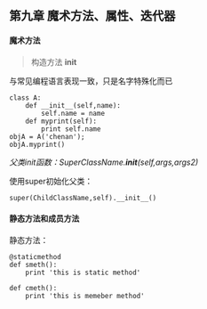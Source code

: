 ## 第九章 魔术方法、属性、迭代器

#### 魔术方法

> 构造方法 __init__

与常见编程语言表现一致，只是名字特殊化而已

    class A:
        def __init__(self,name):
            self.name = name
        def myprint(self):
            print self.name
    objA = A('chenan');
    objA.myprint()

*父类init函数：SuperClassName.__init__(self,args,args2)*

使用super初始化父类：

    super(ChildClassName,self).__init__()

#### 静态方法和成员方法

静态方法：

    @staticmethod
    def smeth():
        print 'this is static method'

    def cmeth():
        print 'this is memeber method'

